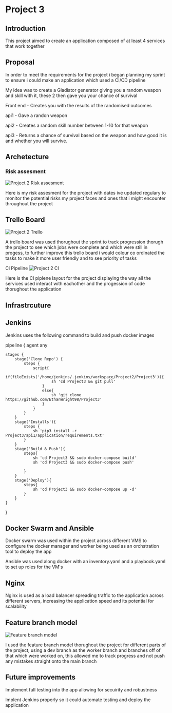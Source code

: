 # Project 3

## Introduction

This project aimed to create an application composed of at least 4 services that work together

## Proposal

In order to meet the requirements for the project i began planning my sprint to ensure i could make an application which used a CI/CD pipeline

My idea was to create a Gladiator generator giving you a random weapon and skill with it, these 2 then gave you your chance of survival

Front end - Creates you with the results of the randomised outcomes

api1 - Gave a randon weapon

api2 - Creates a random skill number between 1-10 for that weapon

api3 - Returns a chance of survival based on the weapon and how good it is and whether you will survive.

## Archetecture

### Risk assesment
![Project 2 Risk assesment](https://user-images.githubusercontent.com/101715806/169771334-d6f7ac4d-7ddd-464c-af93-ce116c7d29a0.PNG)


Here is my risk assesment for the project with dates ive updated regulary to monitor the potential risks my project faces and ones that i might encounter throughout the project

## Trello Board
![Project 2 Trello](https://user-images.githubusercontent.com/101715806/169771715-50554012-5ce5-436a-9d5d-b77bec306967.PNG)

A trello board was used thorughout the sprint to track progression thorugh the project to see which jobs were complete and which were still in progess, to further improve this trello board i would colour co ordinated the tasks to make it more user friendly and to see priority of tasks

Ci Pipeline
![Project 2 CI](https://user-images.githubusercontent.com/101715806/169772170-1f7159a6-8d5c-4f95-8e48-425edd80f309.PNG)

Here is the CI piplene layout for the project displaying the way all the services used interact with eachother and the progession of code thorughout the application

## Infrastrcuture

## Jenkins

Jenkins uses the following command to build and push docker images

pipeline {
    agent any
    
    stages {
        stage('Clone Repo') {
            steps {
                script{
                    if(fileExists('/home/jenkins/.jenkins/workspace/Project2/Project3')){
                        sh 'cd Project3 && git pull'
                    }
                    else{
                        sh 'git clone https://github.com/EthanWright98/Project3'
                    }
                }
            }
        }
        stage('Installs'){
            steps {
                sh 'pip3 install -r Project3/api1/application/requirements.txt' 
            }
        }
        stage('Build & Push'){
            steps{
                sh 'cd Project3 && sudo docker-compose build'
                sh 'cd Project3 && sudo docker-compose push'
                
            }
        }
        stage('Deploy'){
            steps{
                sh 'cd Project3 && sudo docker-compose up -d'
            }
        }
    }
}

 ## Docker Swarm and Ansible 
 
 Docker swarm was used within the project across different VMS to configure the docker manager and worker being used as an orchstration tool to deploy the app
 
 Ansible was used along docker with an inventory.yaml and a playbook.yaml to set up roles for the VM's
 
 ## Nginx
 
 Nginx is used as a load balancer spreading traffic to the application across different servers, increasing the application speed and its potential for scalability
 
 ## Feature branch model
 ![Feature branch model](https://user-images.githubusercontent.com/101715806/169779622-736615d2-b63f-4477-95d8-075e3a23a6f7.PNG)

I used the feature branch model thorughout the project for different parts of the project, using a dev branch as the worker branch and branches off of that which were worked on, this allowed me to track progress and not push any mistakes straight onto the main branch
 
 
## Future improvements

Implement full testing into the app allowing for secuirity and robustness

Implent Jenkins properly so it could automate testing and deploy the application
